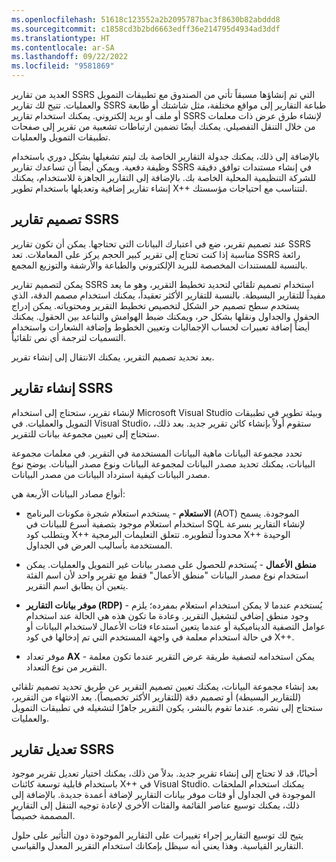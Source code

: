 ```yaml
---
ms.openlocfilehash: 51618c123552a2b2095787bac3f8630b82abddd8
ms.sourcegitcommit: c1858cd3b2bd6663edff36e214795d4934ad3ddf
ms.translationtype: HT
ms.contentlocale: ar-SA
ms.lasthandoff: 09/22/2022
ms.locfileid: "9581869"
---
```

العديد من تقارير SSRS التي تم إنشاؤها مسبقاً تأتي من الصندوق مع تطبيقات التمويل والعمليات. تتيح لك تقارير SSRS طباعة التقارير إلى مواقع مختلفة، مثل شاشتك أو طابعة أو ملف أو بريد إلكتروني. يمكنك استخدام تقارير SSRS لإنشاء طرق عرض ذات معلمات من خلال التنقل التفصيلي. يمكنك أيضًا تضمين ارتباطات تشعبية من تقرير إلى صفحات تطبيقات التمويل والعمليات. 

بالإضافة إلى ذلك، يمكنك جدولة التقارير الخاصة بك ليتم تشغيلها بشكل دوري باستخدام وظيفة دفعية. ويمكن أيضاً أن تساعدك تقارير SSRS في إنشاء مستندات توافق دقيقة للشركة التنظيمية المحلية الخاصة بك. بالإضافة إلى التقارير الجاهزة للاستخدام، يمكنك إنشاء تقارير إضافية وتعديلها باستخدام تطوير X++‎ لتتناسب مع احتياجات مؤسستك. 


## <a name="design-ssrs-reports"></a>تصميم تقارير SSRS  


عند تصميم تقرير، ضع في اعتبارك البيانات التي تحتاجها. يمكن أن تكون تقارير SSRS مناسبة إذا كنت تحتاج إلى تقرير كبير الحجم يركز على المعاملات. تعد SSRS رائعة بالنسبة للمستندات المخصصة للبريد الإلكتروني والطباعة والأرشفة والتوزيع المجمع.

يمكن لتصميم تقارير SSRS استخدام تصميم تلقائي لتحديد تخطيط التقرير، وهو ما يعد مفيداً للتقارير البسيطة. بالنسبة للتقارير الأكثر تعقيداً، يمكنك استخدام مصمم الدقة، الذي يستخدم سطح تصميم حر الشكل لتخصيص تخطيط التقرير ومحتوياته. يمكن إدراج الحقول والجداول ونقلها بشكل حر، ويمكنك ضبط الهوامش والتباعد بين الحقول. يمكنك أيضاً إضافة تعبيرات لحساب الإجماليات وتعيين الخطوط وإضافة الشعارات واستخدام التسميات لترجمة أي نص تلقائياً.

بعد تحديد تصميم التقرير، يمكنك الانتقال إلى إنشاء تقرير.

## <a name="create-ssrs-reports"></a>إنشاء تقارير SSRS  


لإنشاء تقرير، ستحتاج إلى استخدام Microsoft Visual Studio وبيئة تطوير في تطبيقات التمويل والعمليات. في Visual Studio، ستقوم أولاً بإنشاء كائن تقرير جديد. بعد ذلك، ستحتاج إلى تعيين مجموعة بيانات للتقرير.

تحدد مجموعة البيانات ماهية البيانات المستخدمة في التقرير. في معلمات مجموعة البيانات، يمكنك تحديد مصدر البيانات لمجموعة البيانات ونوع مصدر البيانات. يوضح نوع مصدر البيانات كيفية استرداد البيانات من مصدر البيانات. 

أنواع مصادر البيانات الأربعة هي: 

-   **الاستعلام** - يستخدم استعلام شجرة مكونات البرنامج (AOT) الموجودة. يسمح استخدام استعلام موجود بتصفية أسرع للبيانات في SQL لإنشاء التقارير بسرعة ويتطلب كود X++‎ محدوداً لتطويره. تتعلق التعليمات البرمجية X++‎ الوحيدة المستخدمة بأساليب العرض في الجداول.

-   **منطق الأعمال** - يُستخدم للحصول على مصدر بيانات غير التمويل والعمليات. يمكن استخدام نوع مصدر البيانات "منطق الأعمال" فقط مع تقرير واحد لأن اسم الفئة يتعين أن يطابق اسم التقرير.

-   **موفر بيانات التقارير (RDP)** - يُستخدم عندما لا يمكن استخدام استعلام بمفرده؛ يلزم وجود منطق إضافي لتشغيل التقرير. وعادة ما تكون هذه هي الحالة عند استخدام عوامل التصفية الديناميكية أو عندما يتعين استدعاء فئات الأعمال لاستخدام البيانات أو في حالة استخدام معلمة في واجهة المستخدم التي تم إدخالها في كود X++‎.

-   موفر تعداد **AX** - يمكن استخدامه لتصفية طريقة عرض التقرير عندما تكون معلمة التقرير من نوع التعداد.

بعد إنشاء مجموعة البيانات، يمكنك تعيين تصميم التقرير عن طريق تحديد تصميم تلقائي (للتقارير البسيطة) أو تصميم دقة (للتقارير الأكثر تخصيصاً). بعد الانتهاء من التقرير، ستحتاج إلى نشره. عندما تقوم بالنشر، يكون التقرير جاهزًا لتشغيله في تطبيقات التمويل والعمليات.

## <a name="modify-ssrs-reports"></a>تعديل تقارير SSRS  


أحيانًا، قد لا تحتاج إلى إنشاء تقرير جديد. بدلاً من ذلك، يمكنك اختيار تعديل تقرير موجود باستخدام قابلية توسعة كائنات X++‎ في Visual Studio. يمكنك استخدام الملحقات الموجودة في الجداول أو فئات موفر بيانات التقارير لإضافة أعمدة جديدة. بالإضافة إلى ذلك، يمكنك توسيع عناصر القائمة والفئات الأخرى لإعادة توجيه التنقل إلى التقارير المصممة خصيصاً.

يتيح لك توسيع التقارير إجراء تغييرات على التقارير الموجودة دون التأثير على حلول التقارير القياسية. وهذا يعني أنه سيظل بإمكانك استخدام التقرير المعدل والقياسي.
